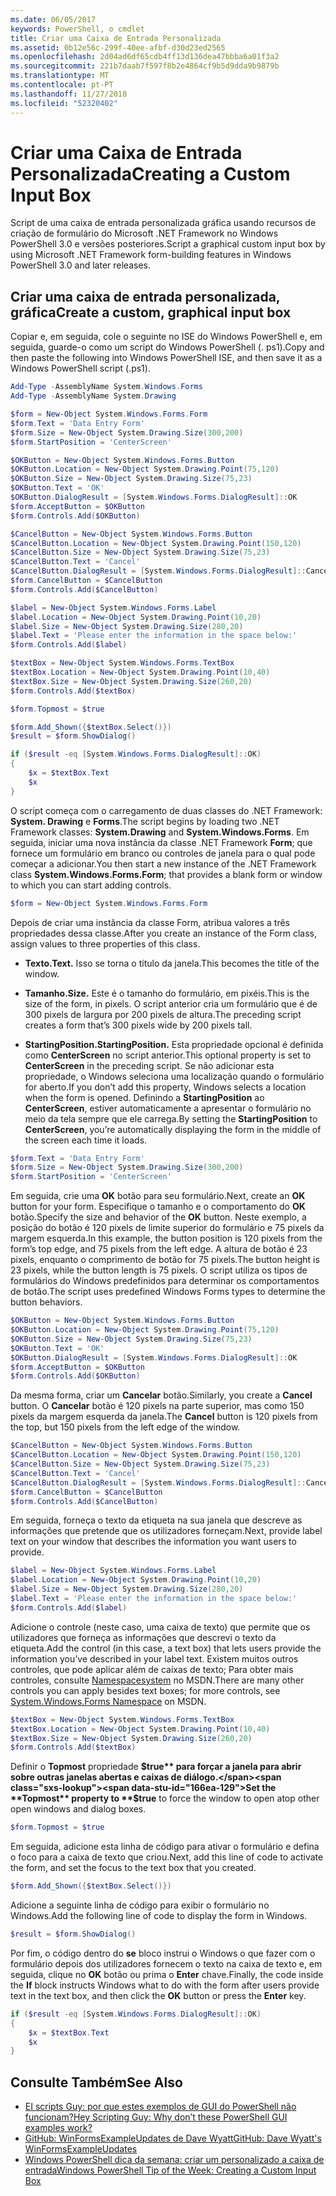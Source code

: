 ```yaml
---
ms.date: 06/05/2017
keywords: PowerShell, o cmdlet
title: Criar uma Caixa de Entrada Personalizada
ms.assetid: 0b12e56c-299f-40ee-afbf-d30d23ed2565
ms.openlocfilehash: 2d04ad6df65cdb4ff13d136dea47bbba6a01f3a2
ms.sourcegitcommit: 221b7daab7f597f8b2e4864cf9b5d9dda9b9879b
ms.translationtype: MT
ms.contentlocale: pt-PT
ms.lasthandoff: 11/27/2018
ms.locfileid: "52320402"
---
```

# <a name="creating-a-custom-input-box"></a><span data-ttu-id="166ea-103">Criar uma Caixa de Entrada Personalizada</span><span class="sxs-lookup"><span data-stu-id="166ea-103">Creating a Custom Input Box</span></span>

<span data-ttu-id="166ea-104">Script de uma caixa de entrada personalizada gráfica usando recursos de criação de formulário do Microsoft .NET Framework no Windows PowerShell 3.0 e versões posteriores.</span><span class="sxs-lookup"><span data-stu-id="166ea-104">Script a graphical custom input box by using Microsoft .NET Framework form-building features in Windows PowerShell 3.0 and later releases.</span></span>

## <a name="create-a-custom-graphical-input-box"></a><span data-ttu-id="166ea-105">Criar uma caixa de entrada personalizada, gráfica</span><span class="sxs-lookup"><span data-stu-id="166ea-105">Create a custom, graphical input box</span></span>

<span data-ttu-id="166ea-106">Copiar e, em seguida, cole o seguinte no ISE do Windows PowerShell e, em seguida, guarde-o como um script do Windows PowerShell (. ps1).</span><span class="sxs-lookup"><span data-stu-id="166ea-106">Copy and then paste the following into Windows PowerShell ISE, and then save it as a Windows PowerShell script (.ps1).</span></span>

```powershell
Add-Type -AssemblyName System.Windows.Forms
Add-Type -AssemblyName System.Drawing

$form = New-Object System.Windows.Forms.Form
$form.Text = 'Data Entry Form'
$form.Size = New-Object System.Drawing.Size(300,200)
$form.StartPosition = 'CenterScreen'

$OKButton = New-Object System.Windows.Forms.Button
$OKButton.Location = New-Object System.Drawing.Point(75,120)
$OKButton.Size = New-Object System.Drawing.Size(75,23)
$OKButton.Text = 'OK'
$OKButton.DialogResult = [System.Windows.Forms.DialogResult]::OK
$form.AcceptButton = $OKButton
$form.Controls.Add($OKButton)

$CancelButton = New-Object System.Windows.Forms.Button
$CancelButton.Location = New-Object System.Drawing.Point(150,120)
$CancelButton.Size = New-Object System.Drawing.Size(75,23)
$CancelButton.Text = 'Cancel'
$CancelButton.DialogResult = [System.Windows.Forms.DialogResult]::Cancel
$form.CancelButton = $CancelButton
$form.Controls.Add($CancelButton)

$label = New-Object System.Windows.Forms.Label
$label.Location = New-Object System.Drawing.Point(10,20)
$label.Size = New-Object System.Drawing.Size(280,20)
$label.Text = 'Please enter the information in the space below:'
$form.Controls.Add($label)

$textBox = New-Object System.Windows.Forms.TextBox
$textBox.Location = New-Object System.Drawing.Point(10,40)
$textBox.Size = New-Object System.Drawing.Size(260,20)
$form.Controls.Add($textBox)

$form.Topmost = $true

$form.Add_Shown({$textBox.Select()})
$result = $form.ShowDialog()

if ($result -eq [System.Windows.Forms.DialogResult]::OK)
{
    $x = $textBox.Text
    $x
}
```

<span data-ttu-id="166ea-107">O script começa com o carregamento de duas classes do .NET Framework: **System. Drawing** e **Forms**.</span><span class="sxs-lookup"><span data-stu-id="166ea-107">The script begins by loading two .NET Framework classes: **System.Drawing** and **System.Windows.Forms**.</span></span> <span data-ttu-id="166ea-108">Em seguida, iniciar uma nova instância da classe .NET Framework **Form**; que fornece um formulário em branco ou controles de janela para o qual pode começar a adicionar.</span><span class="sxs-lookup"><span data-stu-id="166ea-108">You then start a new instance of the .NET Framework class **System.Windows.Forms.Form**; that provides a blank form or window to which you can start adding controls.</span></span>

```powershell
$form = New-Object System.Windows.Forms.Form
```

<span data-ttu-id="166ea-109">Depois de criar uma instância da classe Form, atribua valores a três propriedades dessa classe.</span><span class="sxs-lookup"><span data-stu-id="166ea-109">After you create an instance of the Form class, assign values to three properties of this class.</span></span>

- <span data-ttu-id="166ea-110">**Texto.**</span><span class="sxs-lookup"><span data-stu-id="166ea-110">**Text.**</span></span> <span data-ttu-id="166ea-111">Isso se torna o título da janela.</span><span class="sxs-lookup"><span data-stu-id="166ea-111">This becomes the title of the window.</span></span>

- <span data-ttu-id="166ea-112">**Tamanho.**</span><span class="sxs-lookup"><span data-stu-id="166ea-112">**Size.**</span></span> <span data-ttu-id="166ea-113">Este é o tamanho do formulário, em pixéis.</span><span class="sxs-lookup"><span data-stu-id="166ea-113">This is the size of the form, in pixels.</span></span> <span data-ttu-id="166ea-114">O script anterior cria um formulário que é de 300 pixels de largura por 200 pixels de altura.</span><span class="sxs-lookup"><span data-stu-id="166ea-114">The preceding script creates a form that’s 300 pixels wide by 200 pixels tall.</span></span>

- <span data-ttu-id="166ea-115">**StartingPosition.**</span><span class="sxs-lookup"><span data-stu-id="166ea-115">**StartingPosition.**</span></span> <span data-ttu-id="166ea-116">Esta propriedade opcional é definida como **CenterScreen** no script anterior.</span><span class="sxs-lookup"><span data-stu-id="166ea-116">This optional property is set to **CenterScreen** in the preceding script.</span></span> <span data-ttu-id="166ea-117">Se não adicionar esta propriedade, o Windows seleciona uma localização quando o formulário for aberto.</span><span class="sxs-lookup"><span data-stu-id="166ea-117">If you don’t add this property, Windows selects a location when the form is opened.</span></span> <span data-ttu-id="166ea-118">Definindo a **StartingPosition** ao **CenterScreen**, estiver automaticamente a apresentar o formulário no meio da tela sempre que ele carrega.</span><span class="sxs-lookup"><span data-stu-id="166ea-118">By setting the **StartingPosition** to **CenterScreen**, you’re automatically displaying the form in the middle of the screen each time it loads.</span></span>

```powershell
$form.Text = 'Data Entry Form'
$form.Size = New-Object System.Drawing.Size(300,200)
$form.StartPosition = 'CenterScreen'
```

<span data-ttu-id="166ea-119">Em seguida, crie uma **OK** botão para seu formulário.</span><span class="sxs-lookup"><span data-stu-id="166ea-119">Next, create an **OK** button for your form.</span></span> <span data-ttu-id="166ea-120">Especifique o tamanho e o comportamento do **OK** botão.</span><span class="sxs-lookup"><span data-stu-id="166ea-120">Specify the size and behavior of the **OK** button.</span></span> <span data-ttu-id="166ea-121">Neste exemplo, a posição do botão é 120 pixels de limite superior do formulário e 75 pixels da margem esquerda.</span><span class="sxs-lookup"><span data-stu-id="166ea-121">In this example, the button position is 120 pixels from the form’s top edge, and 75 pixels from the left edge.</span></span> <span data-ttu-id="166ea-122">A altura de botão é 23 pixels, enquanto o comprimento de botão for 75 pixels.</span><span class="sxs-lookup"><span data-stu-id="166ea-122">The button height is 23 pixels, while the button length is 75 pixels.</span></span> <span data-ttu-id="166ea-123">O script utiliza os tipos de formulários do Windows predefinidos para determinar os comportamentos de botão.</span><span class="sxs-lookup"><span data-stu-id="166ea-123">The script uses predefined Windows Forms types to determine the button behaviors.</span></span>

```powershell
$OKButton = New-Object System.Windows.Forms.Button
$OKButton.Location = New-Object System.Drawing.Point(75,120)
$OKButton.Size = New-Object System.Drawing.Size(75,23)
$OKButton.Text = 'OK'
$OKButton.DialogResult = [System.Windows.Forms.DialogResult]::OK
$form.AcceptButton = $OKButton
$form.Controls.Add($OKButton)
```

<span data-ttu-id="166ea-124">Da mesma forma, criar um **Cancelar** botão.</span><span class="sxs-lookup"><span data-stu-id="166ea-124">Similarly, you create a **Cancel** button.</span></span> <span data-ttu-id="166ea-125">O **Cancelar** botão é 120 pixels na parte superior, mas como 150 pixels da margem esquerda da janela.</span><span class="sxs-lookup"><span data-stu-id="166ea-125">The **Cancel** button is 120 pixels from the top, but 150 pixels from the left edge of the window.</span></span>

```powershell
$CancelButton = New-Object System.Windows.Forms.Button
$CancelButton.Location = New-Object System.Drawing.Point(150,120)
$CancelButton.Size = New-Object System.Drawing.Size(75,23)
$CancelButton.Text = 'Cancel'
$CancelButton.DialogResult = [System.Windows.Forms.DialogResult]::Cancel
$form.CancelButton = $CancelButton
$form.Controls.Add($CancelButton)
```

<span data-ttu-id="166ea-126">Em seguida, forneça o texto da etiqueta na sua janela que descreve as informações que pretende que os utilizadores forneçam.</span><span class="sxs-lookup"><span data-stu-id="166ea-126">Next, provide label text on your window that describes the information you want users to provide.</span></span>

```powershell
$label = New-Object System.Windows.Forms.Label
$label.Location = New-Object System.Drawing.Point(10,20)
$label.Size = New-Object System.Drawing.Size(280,20)
$label.Text = 'Please enter the information in the space below:'
$form.Controls.Add($label)
```

<span data-ttu-id="166ea-127">Adicione o controle (neste caso, uma caixa de texto) que permite que os utilizadores que forneça as informações que descrevi o texto da etiqueta.</span><span class="sxs-lookup"><span data-stu-id="166ea-127">Add the control (in this case, a text box) that lets users provide the information you’ve described in your label text.</span></span> <span data-ttu-id="166ea-128">Existem muitos outros controles, que pode aplicar além de caixas de texto; Para obter mais controles, consulte [Namespacesystem](https://msdn.microsoft.com/library/k50ex0x9(v=vs.110).aspx) no MSDN.</span><span class="sxs-lookup"><span data-stu-id="166ea-128">There are many other controls you can apply besides text boxes; for more controls, see [System.Windows.Forms Namespace](https://msdn.microsoft.com/library/k50ex0x9(v=vs.110).aspx) on MSDN.</span></span>

```powershell
$textBox = New-Object System.Windows.Forms.TextBox
$textBox.Location = New-Object System.Drawing.Point(10,40)
$textBox.Size = New-Object System.Drawing.Size(260,20)
$form.Controls.Add($textBox)
```

<span data-ttu-id="166ea-129">Definir o **Topmost** propriedade **$true** para forçar a janela para abrir sobre outras janelas abertas e caixas de diálogo.</span><span class="sxs-lookup"><span data-stu-id="166ea-129">Set the **Topmost** property to **$true** to force the window to open atop other open windows and dialog boxes.</span></span>

```powershell
$form.Topmost = $true
```

<span data-ttu-id="166ea-130">Em seguida, adicione esta linha de código para ativar o formulário e defina o foco para a caixa de texto que criou.</span><span class="sxs-lookup"><span data-stu-id="166ea-130">Next, add this line of code to activate the form, and set the focus to the text box that you created.</span></span>

```powershell
$form.Add_Shown({$textBox.Select()})
```

<span data-ttu-id="166ea-131">Adicione a seguinte linha de código para exibir o formulário no Windows.</span><span class="sxs-lookup"><span data-stu-id="166ea-131">Add the following line of code to display the form in Windows.</span></span>

```powershell
$result = $form.ShowDialog()
```

<span data-ttu-id="166ea-132">Por fim, o código dentro do **se** bloco instrui o Windows o que fazer com o formulário depois dos utilizadores fornecem o texto na caixa de texto e, em seguida, clique no **OK** botão ou prima o **Enter** chave.</span><span class="sxs-lookup"><span data-stu-id="166ea-132">Finally, the code inside the **If** block instructs Windows what to do with the form after users provide text in the text box, and then click the **OK** button or press the **Enter** key.</span></span>

```powershell
if ($result -eq [System.Windows.Forms.DialogResult]::OK)
{
    $x = $textBox.Text
    $x
}
```

## <a name="see-also"></a><span data-ttu-id="166ea-133">Consulte Também</span><span class="sxs-lookup"><span data-stu-id="166ea-133">See Also</span></span>

- [<span data-ttu-id="166ea-134">EI scripts Guy: por que estes exemplos de GUI do PowerShell não funcionam?</span><span class="sxs-lookup"><span data-stu-id="166ea-134">Hey Scripting Guy:  Why don’t these PowerShell GUI examples work?</span></span>](https://go.microsoft.com/fwlink/?LinkId=506644)
- [<span data-ttu-id="166ea-135">GitHub: WinFormsExampleUpdates de Dave Wyatt</span><span class="sxs-lookup"><span data-stu-id="166ea-135">GitHub: Dave Wyatt's WinFormsExampleUpdates</span></span>](https://github.com/dlwyatt/WinFormsExampleUpdates)
- [<span data-ttu-id="166ea-136">Windows PowerShell dica da semana: criar um personalizado a caixa de entrada</span><span class="sxs-lookup"><span data-stu-id="166ea-136">Windows PowerShell Tip of the Week:  Creating a Custom Input Box</span></span>](https://technet.microsoft.com/library/ff730941.aspx)